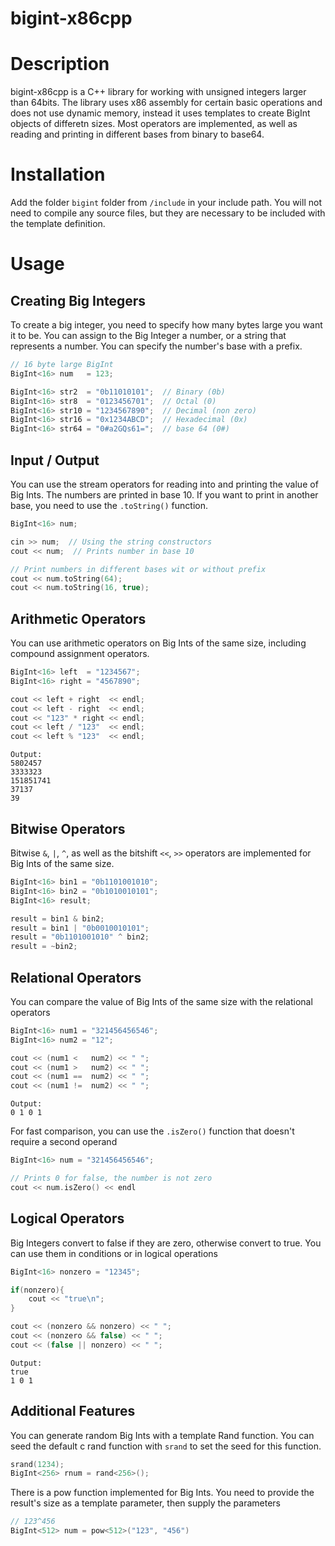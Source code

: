# bigint-x86cpp

# Description

bigint-x86cpp is a C++ library for working with unsigned integers larger than 64bits. The library uses x86 assembly for certain basic operations and does not use dynamic memory, instead it uses templates to create BigInt objects of differetn sizes. Most operators are implemented, as well as reading and printing in different bases from binary to base64.

# Installation 
Add the folder `bigint` folder from `/include` in your include path. You will not need to compile any source files, but they are necessary to be included with the template definition.

# Usage
## Creating Big Integers
To create a big integer, you need to specify how many bytes large you want it to be. You can assign to the Big Integer a number, or a string that represents a number. You can specify the number's base with a prefix.
```c++
// 16 byte large BigInt
BigInt<16> num   = 123;

BigInt<16> str2  = "0b11010101";  // Binary (0b)	
BigInt<16> str8  = "0123456701";  // Octal (0)
BigInt<16> str10 = "1234567890";  // Decimal (non zero)
BigInt<16> str16 = "0x1234ABCD";  // Hexadecimal (0x)
BigInt<16> str64 = "0#a2GQs61=";  // base 64 (0#)
```

## Input / Output
You can use the stream operators for reading into and printing the value of Big Ints. The numbers are printed in base 10. If you want to print in another base, you need to use the `.toString()` function.
```c++
BigInt<16> num;

cin >> num;  // Using the string constructors
cout << num;  // Prints number in base 10

// Print numbers in different bases wit or without prefix
cout << num.toString(64);
cout << num.toString(16, true);
```

## Arithmetic Operators
You can use arithmetic operators on Big Ints of the same size, including compound assignment operators.
```c++
BigInt<16> left  = "1234567";
BigInt<16> right = "4567890";

cout << left + right  << endl;
cout << left - right  << endl;
cout << "123" * right << endl;
cout << left / "123"  << endl;
cout << left % "123"  << endl;
```
```
Output:
5802457
3333323
151851741
37137
39
```

## Bitwise Operators
Bitwise `&`, `|`, `^`, as well as the bitshift `<<`, `>>` operators are implemented for Big Ints of the same size.
```c++
BigInt<16> bin1 = "0b1101001010";
BigInt<16> bin2 = "0b1010010101";
BigInt<16> result;

result = bin1 & bin2;
result = bin1 | "0b0010010101";
result = "0b1101001010" ^ bin2;
result = ~bin2;
```

## Relational Operators
You can compare the value of Big Ints of the same size with the relational operators
```c++
BigInt<16> num1 = "321456456546";
BigInt<16> num2 = "12";

cout << (num1 <   num2) << " ";
cout << (num1 >   num2) << " ";
cout << (num1 ==  num2) << " ";
cout << (num1 !=  num2) << " ";
```
```
Output:
0 1 0 1
```
For fast comparison, you can use the `.isZero()` function that doesn't require a second operand
```c++
BigInt<16> num = "321456456546";

// Prints 0 for false, the number is not zero
cout << num.isZero() << endl
```

## Logical Operators
Big Integers convert to false if they are zero, otherwise convert to true. You can use them in conditions or in logical operations
```c++
BigInt<16> nonzero = "12345";

if(nonzero){
    cout << "true\n";
}

cout << (nonzero && nonzero) << " ";
cout << (nonzero && false) << " ";
cout << (false || nonzero) << " ";
```
```
Output:
true
1 0 1
```

## Additional Features
You can generate random Big Ints with a template Rand function. You can seed the default c rand function with `srand` to set the seed for this function.
```c++
srand(1234);
BigInt<256> rnum = rand<256>();
```

There is a pow function implemented for Big Ints. You need to provide the result's size as a template parameter, then supply the parameters
```c++
// 123^456
BigInt<512> num = pow<512>("123", "456")
```
